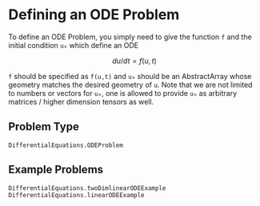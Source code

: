 # Defining an ODE Problem

To define an ODE Problem, you simply need to give the function ``f`` and the initial
condition ``u₀`` which define an ODE

```math
du/dt = f(u,t)
```

`f` should be specified as `f(u,t)` and `u₀` should be an AbstractArray whose
geometry matches the desired geometry of `u`. Note that we are not limited to
numbers or vectors for `u₀`, one is allowed to provide `u₀` as arbitrary
matrices / higher dimension tensors as well.

## Problem Type

```@docs
DifferentialEquations.ODEProblem
```

## Example Problems

```@docs
DifferentialEquations.twoDimlinearODEExample
DifferentialEquations.linearODEExample
```
